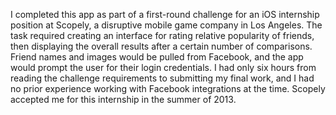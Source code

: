 I completed this app as part of a first-round challenge for an iOS internship position at Scopely, a disruptive mobile game company in Los Angeles. The task required creating an interface for rating relative popularity of friends, then displaying the overall results after a certain number of comparisons. Friend names and images would be pulled from Facebook, and the app would prompt the user for their login credentials. I had only six hours from reading the challenge requirements to submitting my final work, and I had no prior experience working with Facebook integrations at the time. Scopely accepted me for this internship in the summer of 2013.
